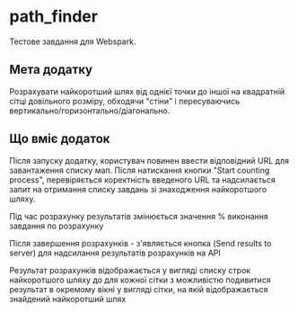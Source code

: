 # path_finder

Тестове завдання для Webspark.

## Мета додатку

Розрахувати найкоротший шлях від однієї точки до іншої на квадратній сітці довільного розміру, обходячи "стіни" і пересуваючись вертикально/горизонтально/діагонально.

## Що вміє додаток

Після запуску додатку, користувач повинен ввести відповідний URL для завантаження списку мап. Після натискання кнопки "Start counting process", перевіряється коректність введеного URL та надсилається запит на отримання списку завдань зі знаходження найкоротшого шляху.

Під час розрахунку результатів змінюється значення % виконання завдання по розрахунку

Після завершення розрахунків - з'являється кнопка (Send results to server) для надсилання результатів розрахунків на API

Результат розрахунків відображається у вигляді списку строк найкоротшого шляху до для кожної сітки з можливістю подивитися результат в окремому вікні у вигляді сітки, на якій відображається знайдений найкоротший шлях